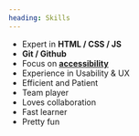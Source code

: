 ```yaml
---
heading: Skills
---
```


- Expert in **HTML / CSS / JS**
- **Git / Github**
- Focus on **[accessibility](https://www.w3.org/WAI/fundamentals/accessibility-intro/)**
- Experience in Usability & UX
- Efficient and Patient
- Team player
- Loves collaboration
- Fast learner
- Pretty fun
